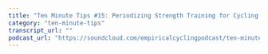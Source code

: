 ```yaml
---
title: "Ten Minute Tips #15: Periodizing Strength Training for Cycling Performance"
category: "ten-minute-tips"
transcript_url: ""
podcast_url: "https://soundcloud.com/empiricalcyclingpodcast/ten-minute-tips-15-periodizing-strength-training-for-cycling-performance"
---
```

